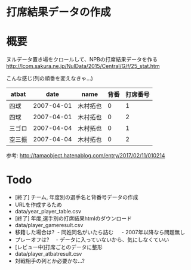 打席結果データの作成
===

# 概要
ヌルデータ置き場をクロールして、NPBの打席結果データを作る
http://lcom.sakura.ne.jp/NulData/2015/Central/G/f/25_stat.htm

こんな感じ(列の順番を変えなきゃ...)

| atbat  | date       | name     | 背番 | 打席番号 |
|--------|------------|----------|------|----------|
| 四球   | 2007-04-01 | 木村拓也 | 0    | 1        |
| 四球   | 2007-04-01 | 木村拓也 | 0    | 2        |
| 三ゴロ | 2007-04-04 | 木村拓也 | 0    | 1        |
| 空三振 | 2007-04-04 | 木村拓也 | 0    | 2        |

参考: http://tamaobject.hatenablog.com/entry/2017/02/11/010214

# Todo

- [終了] チーム, 年度別の選手名と背番号データの作成
 - URLを作成するため
 - data/year_player_table.csv
- [終了] 年度,選手別の打席結果htmlのダウンロード
 - data/player_gameresult.csv
 - 移籍した場合は? 
  - 同姓同名がいたら詰む
  　- 2007年以降なら問題無し
 - プレーオフは?
 　- データに入っていないから、気にしなくていい
- [レビュー中]打席ごとのデータに整形
 - data/player_atbatresult.csv
 - 対戦相手の列とか必要かな...?
